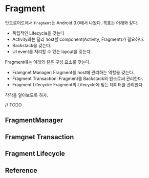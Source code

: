 # Fragment

안드로이드에서 `Fragment`는 Android 3.0에서 나왔다. 목표는 아래와 같다.

- 독립적인 Lifecycle을 갖는다
- Activity와는 달리 host할 component(Activity, Fragment)가 필요하다.
- Backstack을 갖는다.
- UI event를 처리할 수 있는 layout을 갖는다.

Fragment에는 아래와 같은 구성 요소를 갖는다.

- Framgnet Manager: Fragment를 host에 관리하는 역할을 갖는다.
- Fragment Transaction: Fragment를 Backstack의 원소로써 관리한다.
- Fragment Lifecycle: Fragment의 Lifecycle에 맞는 데이터를 관리한다.

각각을 알아보도록 하자.

// TODO

## FragmentManager

## Framgnet Transaction

## Fragment Lifecycle

## Reference

